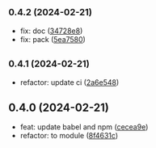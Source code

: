 ## <small>0.4.2 (2024-02-21)</small>

* fix: doc ([34728e8](https://github.com/rosmarinus-project/common-plugins/commit/34728e8))
* fix: pack ([5ea7580](https://github.com/rosmarinus-project/common-plugins/commit/5ea7580))



## <small>0.4.1 (2024-02-21)</small>

* refactor: update ci ([2a6e548](https://github.com/rosmarinus-project/common-plugins/commit/2a6e548))



## 0.4.0 (2024-02-21)

* feat: update babel and npm ([cecea9e](https://github.com/rosmarinus-project/common-plugins/commit/cecea9e))
* refactor: to module ([8f4631c](https://github.com/rosmarinus-project/common-plugins/commit/8f4631c))




